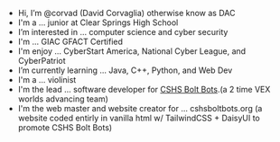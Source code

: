 - Hi, I’m @corvad (David Corvaglia) otherwise know as DAC
- I'm a ... junior at Clear Springs High School
- I’m interested in ... computer science and cyber security
- I'm ... GIAC GFACT Certified
- I'm enjoy ... CyberStart America, National Cyber League, and CyberPatriot
- I’m currently learning ... Java, C++, Python, and Web Dev
- I'm a ... violinist
- I'm the lead ... software developer for [CSHS Bolt Bots](https://github.com/cshsboltbots).(a 2 time VEX worlds advancing team)
- I'm the web master and website creator for ... cshsboltbots.org (a website coded entirly in vanilla html w/ TailwindCSS + DaisyUI to promote CSHS Bolt Bots)
